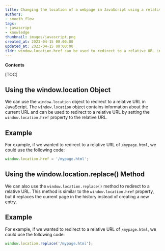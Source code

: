 ```yaml
---
title: Changing the location of a webpage in JavaScript using a relative url
authors:
- smooth_flow
tags:
- javascript
- knowledge
thumbnail: images/javascript.png
created_at: 2023-04-15 00:00:00
updated_at: 2023-04-15 00:00:00
tldr: window.location.href can be used to redirect to a relative URL in JavaScript.
---
```


**Contents**

[TOC]

## Using the window.location Object
We can use the `window.location` object to redirect to a relative URL in JavaScript. The `window.location` object contains information about the current URL and can be used to redirect to a relative URL by setting the `window.location.href` property to the relative URL.

## Example
For example, if we wanted to redirect to a relative URL of `/mypage.html`, we could use the following code:

```js
window.location.href = '/mypage.html';
```

## Using the window.location.replace() Method
We can also use the `window.location.replace()` method to redirect to a relative URL. This method is similar to the `window.location.href` property, but it replaces the current page in the history instead of creating a new entry.

## Example
For example, if we wanted to redirect to a relative URL of `/mypage.html`, we could use the following code:

```js
window.location.replace('/mypage.html');
```

